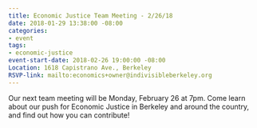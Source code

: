 ```yaml
---
title: Economic Justice Team Meeting - 2/26/18
date: 2018-01-29 13:38:00 -08:00
categories:
- event
tags:
- economic-justice
event-start-date: 2018-02-26 19:00:00 -08:00
Location: 1618 Capistrano Ave., Berkeley
RSVP-link: mailto:economics+owner@indivisibleberkeley.org
---
```


Our next team meeting will be Monday, February 26 at 7pm. Come learn about our push for Economic Justice in Berkeley and around the country, and find out how you can contribute!